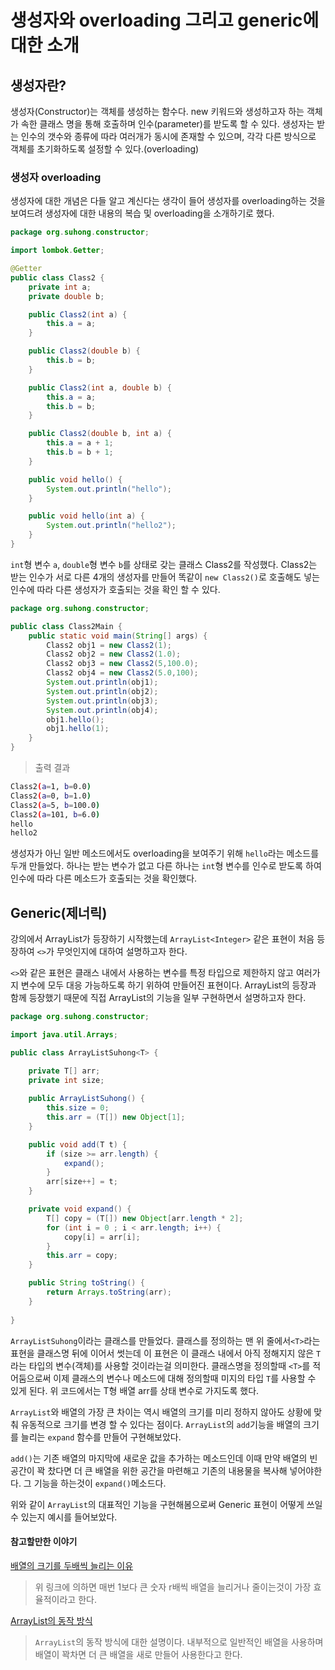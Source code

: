 # 생성자와 overloading 그리고 generic에 대한 소개

## 생성자란?
생성자(Constructor)는 객체를 생성하는 함수다. new 키워드와 생성하고자 하는 객체가 속한 클래스 명을 통해 호출하며 인수(parameter)를 받도록 할 수 있다. 생성자는 받는 인수의 갯수와 종류에 따라 여러개가 동시에 존재할 수 있으며, 각각 다른 방식으로 객체를 초기화하도록 설정할 수 있다.(overloading)

### 생성자 overloading
생성자에 대한 개념은 다들 알고 계신다는 생각이 들어 생성자를 overloading하는 것을 보여드려 생성자에 대한 내용의 복습 및 overloading을 소개하기로 했다.

```java
package org.suhong.constructor;

import lombok.Getter;

@Getter
public class Class2 {
    private int a;
    private double b;

    public Class2(int a) {
        this.a = a;
    }

    public Class2(double b) {
        this.b = b;
    }

    public Class2(int a, double b) {
        this.a = a;
        this.b = b;
    }

    public Class2(double b, int a) {
        this.a = a + 1;
        this.b = b + 1;
    }

    public void hello() {
        System.out.println("hello");
    }

    public void hello(int a) {
        System.out.println("hello2");
    }
}
```

`int`형 변수 `a`, `double`형 변수 `b`를 상태로 갖는 클래스 Class2를 작성했다. Class2는 받는 인수가 서로 다른 4개의 생성자를 만들어 똑같이 `new Class2()`로 호출해도 넣는 인수에 따라 다른 생성자가 호출되는 것을 확인 할 수 있다.

```java
package org.suhong.constructor;

public class Class2Main {
    public static void main(String[] args) {
        Class2 obj1 = new Class2(1);
        Class2 obj2 = new Class2(1.0);
        Class2 obj3 = new Class2(5,100.0);
        Class2 obj4 = new Class2(5.0,100);
        System.out.println(obj1);
        System.out.println(obj2);
        System.out.println(obj3);
        System.out.println(obj4);
        obj1.hello();
        obj1.hello(1);
    }
}
```

> 출력 결과
```bash
Class2(a=1, b=0.0)
Class2(a=0, b=1.0)
Class2(a=5, b=100.0)
Class2(a=101, b=6.0)
hello
hello2
```
생성자가 아닌 일반 메소드에서도 overloading을 보여주기 위해 `hello`라는 메소드를 두개 만들었다. 하나는 받는 변수가 없고 다른 하나는 `int`형 변수를 인수로 받도록 하여 인수에 따라 다른 메소드가 호출되는 것을 확인했다.

## Generic(제너릭)
강의에서 ArrayList가 등장하기 시작했는데 `ArrayList<Integer>` 같은 표현이 처음 등장하여 `<>`가 무엇인지에 대하여 설명하고자 한다.

`<>`와 같은 표현은 클래스 내에서 사용하는 변수를 특정 타입으로 제한하지 않고 여러가지 변수에 모두 대응 가능하도록 하기 위하여 만들어진 표현이다. ArrayList의 등장과 함께 등장했기 때문에 직접 ArrayList의 기능을 일부 구현하면서 설명하고자 한다.

```java
package org.suhong.constructor;

import java.util.Arrays;

public class ArrayListSuhong<T> {

    private T[] arr;
    private int size;
    
    public ArrayListSuhong() {
        this.size = 0;
        this.arr = (T[]) new Object[1];
    }

    public void add(T t) {
        if (size >= arr.length) {
            expand();
        }
        arr[size++] = t;
    }

    private void expand() {
        T[] copy = (T[]) new Object[arr.length * 2];
        for (int i = 0 ; i < arr.length; i++) {
            copy[i] = arr[i];
        }
        this.arr = copy;
    }

    public String toString() {
        return Arrays.toString(arr);
    }
    
}
```

 `ArrayListSuhong`이라는 클래스를 만들었다. 클래스를 정의하는 맨 위 줄에서`<T>`라는 표현을 클래스명 뒤에 이어서 썻는데 이 표현은 이 클래스 내에서 아직 정해지지 않은 `T`라는 타입의 변수(객체)를 사용할 것이라는걸 의미한다. 클래스명을 정의할때 `<T>`를 적어둠으로써 이제 클래스의 변수나 메소드에 대해 정의할때 미지의 타입 `T`를 사용할 수 있게 된다. 위 코드에서는 T형 배열 arr를 상태 변수로 가지도록 했다.

 `ArrayList`와 배열의 가장 큰 차이는 역시 배열의 크기를 미리 정하지 않아도 상황에 맞춰 유동적으로 크기를 변경 할 수 있다는 점이다. `ArrayList`의 `add`기능을 배열의 크기를 늘리는 `expand` 함수를 만들어 구현해보았다.

 `add()`는 기존 배열의 마지막에 새로운 값을 추가하는 메소드인데 이때 만약 배열의 빈 공간이 꽉 찼다면 더 큰 배열을 위한 공간을 마련해고 기존의 내용물을 복사해 넣어야한다. 그 기능을 하는것이 `expand()`메소드다. 

 위와 같이 `ArrayList`의 대표적인 기능을 구현해봄으로써 Generic 표현이 어떻게 쓰일 수 있는지 예시를 들어보았다.


#### 참고할만한 이야기
 [배열의 크기를 두배씩 늘리는 이유](https://ece.uwaterloo.ca/~dwharder/aads/Algorithms/Array_resizing/)
 > 위 링크에 의하면 매번 1보다 큰 숫자 r배씩 배열을 늘리거나 줄이는것이 가장 효율적이라고 한다.

 [ArrayList의 동작 방식](https://stackoverflow.com/questions/3467965/how-does-arraylist-work#:~:text=ArrayList%20uses%20an%20Array%20of,parameter%20while%20initializing%20the%20ArrayList.)
> `ArrayList`의 동작 방식에 대한 설명이다. 내부적으로 일반적인 배열을 사용하며 배열이 꽉차면 더 큰 배열을 새로 만들어 사용한다고 한다.
